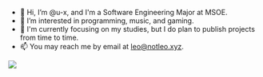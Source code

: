 - 👋 Hi, I’m @u-x, and I'm a Software Engineering Major at MSOE.
- 👀 I’m interested in programming, music, and gaming.
- 🌱 I'm currently focusing on my studies, but I do plan to publish projects from time to time.
- 📫 You may reach me by email at leo@notleo.xyz.

![](https://github-profile-summary-cards.vercel.app/api/cards/profile-details?username=u-x&theme=solarized_dark)
